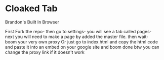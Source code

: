 # Cloaked Tab
Brandon's Built In Browser

First Fork the repo- then go to settings- you will see a tab called pages-
next you will need to make a page by added the master file. then wait-
boom your very own proxy
Or just go to index.html and copy the html code and paste it into an embed on your google site and boom done btw you can change the proxy link if it doesn't work
